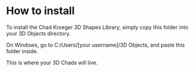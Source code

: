 # How to install

To install the Chad Kroeger 3D Shapes Library, simply copy this folder into your 3D Objects directory.

On Windows, go to C:/Users/[your username]/3D Objects, and paste this folder inside.

This is where your 3D Chads will live.